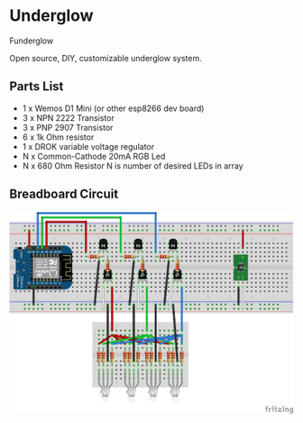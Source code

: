 # Underglow

Funderglow  
  
Open source, DIY, customizable underglow system.

## Parts List
* 1 x Wemos D1 Mini (or other esp8266 dev board)
* 3 x NPN 2222 Transistor
* 3 x PNP 2907 Transistor
* 6 x 1k Ohm resistor
* 1 x DROK variable voltage regulator
* N x Common-Cathode 20mA RGB Led
* N x 680 Ohm Resistor
N is number of desired LEDs in array

## Breadboard Circuit

![](./underglow_bb.png)
